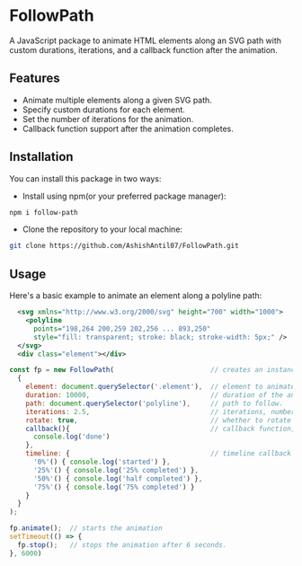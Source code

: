 # FollowPath

A JavaScript package to animate HTML elements along an SVG path with custom durations, iterations, and a callback function after the animation.

## Features

- Animate multiple elements along a given SVG path.
- Specify custom durations for each element.
- Set the number of iterations for the animation.
- Callback function support after the animation completes.

## Installation

You can install this package in two ways:

- Install using npm(or your preferred package manager):

```bash
npm i follow-path
```

- Clone the repository to your local machine:

```bash
git clone https://github.com/AshishAntil07/FollowPath.git
```

## Usage

Here's a basic example to animate an element along a polyline path:

```xml
  <svg xmlns="http://www.w3.org/2000/svg" height="700" width="1000">
    <polyline 
      points="198,264 200,259 202,256 ... 893,250"
      style="fill: transparent; stroke: black; stroke-width: 5px;" />
  </svg>
  <div class="element"></div>
```

```js
const fp = new FollowPath(                        // creates an instance.
  {
    element: document.querySelector('.element'),  // element to animate.
    duration: 10000,                              // duration of the animation.
    path: document.querySelector('polyline'),     // path to follow.
    iterations: 2.5,                              // iterations, number of times the element will animate over the path.
    rotate: true,                                 // whether to rotate the element along the path. (optional, false by default)
    callback(){                                   // callback function, called after all iterations are completed. (optional)
      console.log('done')
    },
    timeline: {                                   // timeline callback object. (optional)
      '0%'() { console.log('started') },
      '25%'() { console.log('25% completed') },
      '50%'() { console.log('half completed') },
      '75%'() { console.log('75% completed') }
    }
  }
);

fp.animate();  // starts the animation
setTimeout(() => {
  fp.stop();   // stops the animation after 6 seconds.
}, 6000)
```
